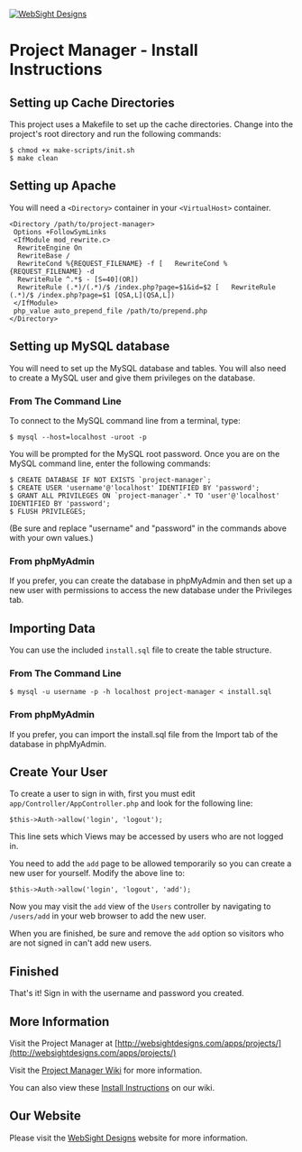 [![WebSight Designs](http://www.websightdesigns.com/img/headerlogo-light.png)](http://www.websightdesigns.com)

# Project Manager - Install Instructions

## Setting up Cache Directories

This project uses a Makefile to set up the cache directories. Change into the project's root directory and run the following commands:

    $ chmod +x make-scripts/init.sh
    $ make clean

## Setting up Apache

You will need a `<Directory>` container in your `<VirtualHost>` container.

    <Directory /path/to/project-manager>
     Options +FollowSymLinks
     <IfModule mod_rewrite.c>
      RewriteEngine On
      RewriteBase /
      RewriteCond %{REQUEST_FILENAME} -f [   RewriteCond %{REQUEST_FILENAME} -d
      RewriteRule ^.*$ - [S=40](OR])
      RewriteRule (.*)/(.*)/$ /index.php?page=$1&id=$2 [   RewriteRule (.*)/$ /index.php?page=$1 [QSA,L](QSA,L])
     </IfModule>
     php_value auto_prepend_file /path/to/prepend.php
    </Directory>

## Setting up MySQL database

You will need to set up the MySQL database and tables. You will also need to create a MySQL user and give them privileges on the database.

### From The Command Line

To connect to the MySQL command line from a terminal, type:

    $ mysql --host=localhost -uroot -p

You will be prompted for the MySQL root password. Once you are on the MySQL command line, enter the following commands:

    $ CREATE DATABASE IF NOT EXISTS `project-manager`;
    $ CREATE USER 'username'@'localhost' IDENTIFIED BY 'password';
    $ GRANT ALL PRIVILEGES ON `project-manager`.* TO 'user'@'localhost' IDENTIFIED BY 'password';
    $ FLUSH PRIVILEGES;

(Be sure and replace "username" and "password" in the commands above with your own values.)

### From phpMyAdmin

If you prefer, you can create the database in phpMyAdmin and then set up a new user with permissions to access the new database under the Privileges tab.

## Importing Data

You can use the included `install.sql` file to create the table structure.

### From The Command Line

    $ mysql -u username -p -h localhost project-manager < install.sql

### From phpMyAdmin

If you prefer, you can import the install.sql file from the Import tab of the database in phpMyAdmin.

## Create Your User

To create a user to sign in with, first you must edit `app/Controller/AppController.php` and look for the following line:

    $this->Auth->allow('login', 'logout');

This line sets which Views may be accessed by users who are not logged in.

You need to add the `add` page to be allowed temporarily so you can create a new user for yourself. Modify the above line to:

    $this->Auth->allow('login', 'logout', 'add');

Now you may visit the `add` view of the `Users` controller by navigating to `/users/add` in your web browser to add the new user.

When you are finished, be sure and remove the `add` option so visitors who are not signed in can't add new users.

## Finished

That's it! Sign in with the username and password you created.

## More Information

Visit the Project Manager at [http://websightdesigns.com/apps/projects/](http://websightdesigns.com/apps/projects/)

Visit the [Project Manager Wiki](http://websightdesigns.com/wiki/Project_Manager) for more information.

You can also view these [Install Instructions](http://websightdesigns.com/wiki/Project_Manager_Install_Instructions) on our wiki.

## Our Website

Please visit the [WebSight Designs](http://websightdesigns.com/) website for more information.